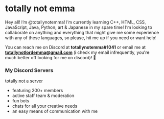 # totally not emma

Hey all! I’m @totallynotemma! I’m currently learning C++, HTML, CSS, JavaScript, Java, Python, art & Japanese in my spare time! I’m looking to collaborate on anything and everything that might give me some experience with any of these languages, so please, hit me up if you need or want help!

You can reach me on Discord at **totallynotemma#1041** or email me at **totallynotlordemma@gmail.com** (i check my email infrequently, you're much better off looking for me on discord)! 💞

### My Discord Servers

[totally not a server](https://discord.gg/5GRqWYjyEf) 
- featuring 200+ members
- active staff team & moderation
- fun bots
- chats for all your creative needs
- an easy means of communication with me
